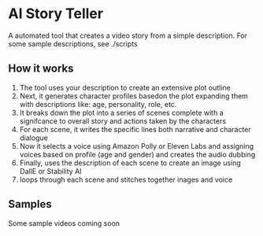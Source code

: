 # AI Story Teller

A automated tool that creates a video story from a simple description. For some sample descriptions, see ./scripts

## How it works
1. The tool uses your description to create an extensive plot outline
2. Next, it generates character profiles basedon the plot expanding them with descriptions like: age, personality, role, etc.
3. It breaks down the plot into a series of scenes complete with a signifcance to overall story and actions taken by the characters
4. For each scene, it writes the specific lines both narrative and character dialogue
5. Now it selects a voice using Amazon Polly or Eleven Labs and assigning voices based on profile (age and gender) and creates the audio dubbing
6. Finally, uses the description of each scene to create an image using DallE or Stability AI
7. loops through each scene and stitches together inages and voice

## Samples 
Some sample videos coming soon
